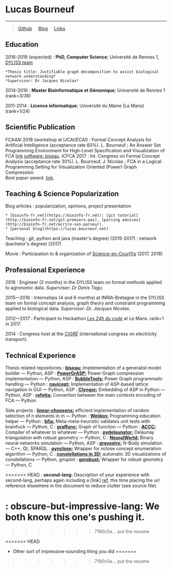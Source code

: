 Lucas Bourneuf
==============

----

<!-- >  In this style, the resume starts with a blockquote, where -->
<!-- >  you can briefly list your specialties, or include a salient -->
<!-- >  quote. Ending a line with a backslash forces a line break. -->
<!-- > Bioinformatics,  -->
> [Github](https://github.com/aluriak) &nbsp; &nbsp;  [Blog](https://lucas.bourneuf.net/blog) &nbsp; &nbsp;  [Links](https://lucas.bourneuf.net/links)

<!-- ---- -->

Education
---------

2016-2019 (expected)
:   **PhD, Computer Science**; Université de Rennes 1, [DYLISS team](http://www.irisa.fr/dyliss)

    *Thesis title: Justifiable graph decomposition to assist biological network understanding*
    *Supervisor: Dr Jacques Nicolas*

2014-2016
:   **Master Bioinformatique et Génomique**; Université de Rennes 1 (rank=3/36)

2011-2014
:   **Licence informatique**; Université du Maine (Le Mans) (rank=1/24)


Scientific Publication
----------------------

FCA4AI 2018 (workshop at IJCAI/ECAI)
:    Formal Concept Analysis for Artificial Intelligence (acceptance rate 60%). L. Bourneuf ;
     An Answer Set Programming Environment for High-Level Specification and Visualization of FCA
     [link](http://ceur-ws.org/Vol-2149/) [software: biseau](https://gitlab.inria.fr/lbourneu/biseau).
ICFCA 2017
:    Int. Congress on Formal Concept Analysis (acceptance rate 30%). L. Bourneuf, J. Nicolas ;
     FCA in a Logical Programming Setting for Visualization Oriented (Power) Graph Compression.
     <br>*Best paper award*. [link](https://link.springer.com/chapter/10.1007/978-3-319-59271-8_6).


<!-- Scientific Communication -->
<!-- ------------------------ -->

<!-- 2017 -->
<!-- :   Lucas Bourneuf and Jacques Nicolas. FCA in a Logical Programming Setting for Visualization-Oriented Graph Compression. -->
<!-- *Formal Concept Analysis - 14th International Conference, ICFCA 2017, Rennes, France, June 13-16, 2017, Proceedings 2017* -->
<!-- *[link]()* -->
<!-- ![link]() -->


Teaching \& Science Popularization
----------------------------------
Blog articles
:    popularization, opinions, project presentation

    * [bioinfo-fr.net](https://bioinfo-fr.net): [git tutorial](http://bioinfo-fr.net/git-premiers-pas), [parsing advices](http://bioinfo-fr.net/ecrire-son-parseur).
    * [personal blog](https://lucas.bourneuf.net)

Teaching
:    git, python and java (master's degree) (2015-2017)
:    network (bachelor's degree) (2017)

Movie
:    Participation to \& organization of [Science-en-Cour[t]s](http://sciences-en-courts.fr/) (2017, 2018)


Professional Experience
-----------------------

2016
:    Engineer (2 months) in the DYLISS team on formal methods applied to agronomic data. *Supervisor: Dr Denis Tagu.*

2015—2016
:    Internships (4 and 6 months) at INRIA-Bretagne in the DYLISS team on formal concept analysis, graph theory and constraint programming applied to biological data. *Supervisor: Dr. Jacques Nicolas*.

2012—2017
:    Participant to Hackathon [*Les 24h du code*](https://github.com/mszep/pandoc%20resume) at Le Mans. rank=1 in 2017.

2014
:    Congress host at the [*CIGRÉ*](http://www.cigre.org/) (international congress on electricity transport).


Technical Experience
--------------------

Thesis related repositories
:    [**biseau:**](https://gitlab.inria.fr/lbourneu/biseau) Implementation of a generalist model builder — Python, ASP
:    [**PowerGrASP:**](https://github.com/aluriak/PowerGrASP) Power Graph compression implementation — Python, ASP
:    [**BubbleTools:**](https://github.com/aluriak/bubble-tools) Power Graph programmatic handling — Python
:    [**navicept:**](https://github.com/aluriak/navicept) Implementation of ASP-based lattice navigation in GUI — Python, ASP
:    [**Clyngor:**](https://github.com/aluriak/clyngor) Embedding of ASP in Python — Python, ASP
:    [**rofetta:**](https://github.com/aluriak/rofetta) Convertion between the main contexts encoding of FCA — Python


Side projects
:    [**linear-choosens:**](https://github.com/aluriak/linear_choosens) efficient implementation of random selection of n elements in m — Python
:    [**Weldon:**](https://github.com/aluriak/Weldon) Programming education helper — Python
:    [**bfia:**](https://github.com/aluriak/bfia) Meta-meta-heuristic validates unit tests with brainfuck — Python, C
:    [**graffunc:**](https://github.com/aluriak/graffunc) Graph of function — Python
:    [**ACCC:**](https://github.com/aluriak/ACCC) Compiler of whatever to whatever — Python
:    [**pydelaunator:**](https://github.com/aluriak/pydelaunator) Delaunay triangulation with robust geometry — Python, C
:    [**NeuralWorld:**](https://github.com/aluriak/NeuralWorld) Binary neural networks simulation — Python, ASP
:    [**gravastre:**](https://github.com/aluriak/gravastre) N-Body simulation — C++, Qt, SPARQL
:    [**pynclose:**](https://github.com/aluriak/pynclose) Wrapper for nclose concept enumeration algorithm — Python, C
:    [**constellations in 3D:**](https://github.com/Aluriak/constellations-in-3D) automatic 3D visualizations of constellations — Python, gnuplot
:    [**gerobust:**](https://github.com/aluriak/gerobust) Wrapper for robust geometry — Python, C


<<<<<<< HEAD
:   **second-lang:** Description of your experience with second-lang,
    perhaps again including a [link] [ref], this time placing the url
    reference elsewhere in the document to reduce clutter (see source
    file). 

:   **obscure-but-impressive-lang:** We both know this one's pushing
    it.
=======
<!-- :   For items which don't have a clear time ordering, a definition -->
<!-- list can be used to have named items. -->

<!-- * These items can also contain lists, but you need to mind the -->
<!-- indentation levels in the markdown source. -->
<!-- * Second item. -->
>>>>>>> 7190c5e... put the resume

<!-- Open Source -->
<!-- :   List open source contributions here, perhaps placing emphasis on -->
<!-- the project names, for example the **Linux Kernel**, where you -->
<!-- implemented multithreading over a long weekend, or **node.js** -->
<!-- (with [link](http://nodejs.org)) which was actually totally -->
<!-- your idea... -->

<!-- Programming Languages -->
<!-- :   **first-lang:** Here, we have an itemization, where we only want -->
<!-- to add descriptions to the first few items, but still want to -->
<!-- mention some others together at the end. A format that works well -->
<!-- here is a description list where the first few items have their -->
<!-- first word emphasized, and the last item contains the final few -->
<!-- emphasized terms. Notice the reasonably nice page break in the pdf -->
<!-- version, which wouldn't happen if we generated the pdf via html. -->

<!-- :   **second-lang:** Description of your experience with second-lang, -->
<!-- perhaps again including a [link] [ref], this time placing the url -->
<!-- reference elsewhere in the document to reduce clutter (see source -->
<!-- file).  -->

<!-- :   **obscure-but-impressive-lang:** We both know this one's pushing -->
<!-- it. -->

<!-- :   Basic knowledge of **C**, **x86 assembly**, **forth**, **Common Lisp** -->

[ref]: https://github.com/aluriak

<<<<<<< HEAD
* Other sort of impressive-sounding thing you did
=======
>>>>>>> 7190c5e... put the resume

<!-- Extra Section, Call it Whatever You Want -->
<!-- ---------------------------------------- -->

<!-- * Natural Languages: -->

<!--      * French (native speaker) -->
<!--      * English -->

<!-- * Random tidbit -->

<!-- * Other sort of impressive-sounding thing you did -->

<!-- ---- -->

<!-- > <email@example.com> -->
<!-- > adress -->

